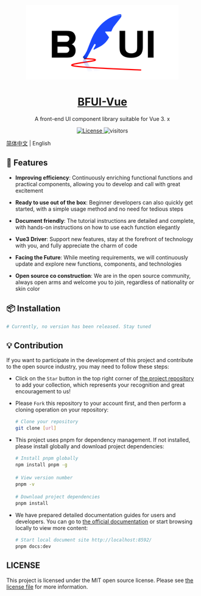<p align="center">
  <a href="https://github.com/BF-Teams/bfui-vue">
    <img width="400" src="./docs/public/banner.png">
  </a>
</p>

<h1 align="center">
  <a href="https://github.com/BF-Teams/bfui-vue" target="_blank">BFUI-Vue</a>
</h1>

<div align="center">

A front-end UI component library suitable for Vue 3. x

  <a href="./LICENSE">
    <img src="https://img.shields.io/badge/license-MIT-green.svg" alt="License">
  </a>

  <img alt="visitors" src="https://visitor-badge.laobi.icu/badge?page_id=bfui-vue.readme&left_text=%E6%B5%8F%E8%A7%88%E9%87%8F%20Visitors" />

</div>

[简体中文](./README.md) | English

## 🎉 Features

- **Improving efficiency**: Continuously enriching functional functions and practical components, allowing you to develop and call with great excitement

- **Ready to use out of the box**: Beginner developers can also quickly get started, with a simple usage method and no need for tedious steps

- **Document friendly**: The tutorial instructions are detailed and complete, with hands-on instructions on how to use each function elegantly

- **Vue3 Driver**: Support new features, stay at the forefront of technology with you, and fully appreciate the charm of code

- **Facing the Future**: While meeting requirements, we will continuously update and explore new functions, components, and technologies

- **Open source co construction**: We are in the open source community, always open arms and welcome you to join, regardless of nationality or skin color

## 📦 Installation

```sh
# Currently, no version has been released. Stay tuned
```

## 💡 Contribution

If you want to participate in the development of this project and contribute to the open source industry, you may need to follow these steps:

- Click on the `Star` button in the top right corner of [the project repository](https://github.com/BF-Teams/bfui-vue) to add your collection, which represents your recognition and great encouragement to us!

- Please `Fork` this repository to your account first, and then perform a cloning operation on your repository:

  ```sh
  # Clone your repository
  git clone [url]
  ```

- This project uses pnpm for dependency management. If not installed, please install globally and download project dependencies:

  ```sh
  # Install pnpm globally
  npm install pnpm -g

  # View version number
  pnpm -v

  # Download project dependencies
  pnpm install
  ```

- We have prepared detailed documentation guides for users and developers. You can go to [the official documentation](https://docs.meta-code.top/bfui-vue/) or start browsing locally to view more content:

  ```sh
  # Start local document site http://localhost:8592/
  pnpm docs:dev
  ```

## LICENSE

This project is licensed under the MIT open source license. Please see [the license file](./LICENSE) for more information.
